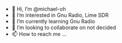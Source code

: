 - 👋 Hi, I’m @michael-oh
- 👀 I’m interested in Gnu Radio, Lime SDR
- 🌱 I’m currently learning Gnu Radio
- 💞️ I’m looking to collaborate on not decided
- 📫 How to reach me ...

<!---
michael-oh/michael-oh is a ✨ special ✨ repository because its `README.md` (this file) appears on your GitHub profile.
You can click the Preview link to take a look at your changes.
--->
